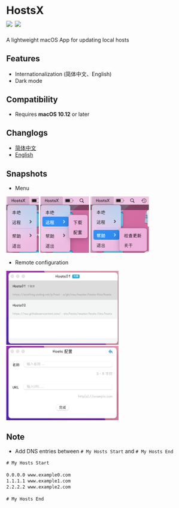 # HostsX </br> [![](https://img.shields.io/github/v/release/ZzzM/HostsX)](https://github.com/ZzzM/HostsX/releases/latest) ![](https://img.shields.io/github/languages/top/ZzzM/HostsX) 
<!-- [![](https://img.shields.io/badge/%E7%AE%80%E4%BB%8B-%E4%B8%AD%E6%96%87-orange)]() -->

A lightweight macOS App for updating local hosts 

## Features
- Internationalization (简体中文、English)
- Dark mode

## Compatibility
- Requires **macOS 10.12** or later

## Changlogs
- [简体中文](CHANGELOG_SC.md)
- [English](CHANGELOG.md)

## Snapshots
- Menu

<img src="assets/m1.png" height=150> <img src="assets/m2.png" height=150>  <img src="assets/m3.png" height=150>
  
- Remote configuration
 
<img src="assets/r1.png" width=300> <img src="assets/r2.png" width=300>

## Note
- Add DNS entries between `# My Hosts Start` and `# My Hosts End`
```
# My Hosts Start

0.0.0.0 www.example0.com
1.1.1.1 www.example1.com
2.2.2.2 www.example2.com

# My Hosts End
```


